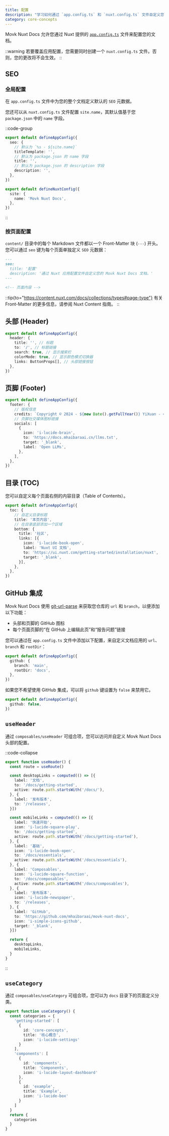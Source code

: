 ```yaml
---
title: 配置
description: "学习如何通过 `app.config.ts` 和 `nuxt.config.ts` 文件自定义您的 Movk Nuxt Docs 文档，涵盖 SEO、头部、页脚、目录及 GitHub 集成等。"
category: core-concepts
---
```


Movk Nuxt Docs 允许您通过 Nuxt 提供的 [`app.config.ts`](https://nuxt.com/docs/guide/directory-structure/app-config) 文件来配置您的文档。

::warning
若要覆盖应用配置，您需要同时创建一个 `nuxt.config.ts` 文件。否则，您的更改将不会生效。
::

## SEO

### 全局配置

在 `app.config.ts` 文件中为您的整个文档定义默认的 `SEO` 元数据。

您还可以从 `nuxt.config.ts` 文件配置 `site.name`，其默认值基于您 `package.json` 中的 `name` 字段。

::code-group
```ts [app.config.ts]
export default defineAppConfig({
  seo: {
    // 默认为 `%s - ${site.name}`
    titleTemplate: '',
    // 默认为 package.json 的 name 字段
    title: '',
    // 默认为 package.json 的 description 字段
    description: '',
  },
})
```

```ts [nuxt.config.ts]
export default defineNuxtConfig({
  site: {
    name: 'Movk Nuxt Docs',
  },
})
```
::

### 按页面配置

`content/` 目录中的每个 Markdown 文件都以一个 Front-Matter 块 (`---`) 开头。您可以通过 `seo` 键为每个页面单独定义 `SEO` 元数据：

```md [content/concepts/configuration.md]
---
seo:
  title: '配置'
  description: '通过 Nuxt 应用配置文件自定义您的 Movk Nuxt Docs 文档。'
---

<!-- 页面内容 -->
```

::tip{to="https://content.nuxt.com/docs/collections/types#page-type"}
有关 Front-Matter 的更多信息，请参阅 Nuxt Content 指南。
::

## 头部 (Header)

```ts [app.config.ts]
export default defineAppConfig({
  header: {
    title: '', // 标题
    to: '/', // 标题链接
    search: true, // 显示搜索栏
    colorMode: true, // 显示颜色模式切换器
    links: ButtonProps[], // 头部链接按钮
  },
})
```

## 页脚 (Footer)

```ts [app.config.ts]
export default defineAppConfig({
  footer: {
    // 版权信息
    credits: `Copyright © 2024 - ${new Date().getFullYear()} YiXuan - <span class="text-highlighted">MIT License</span>`,
    // 页脚社交媒体图标链接
    socials: [
      {
        icon: 'i-lucide-brain',
        to: 'https://docs.mhaibaraai.cn/llms.txt',
        target: '_blank',
        label: 'Open LLMs',
      },
    ],
  },
})
```

## 目录 (TOC)

您可以自定义每个页面右侧的内容目录（Table of Contents）。

```ts [app.config.ts]
export default defineAppConfig({
  toc: {
    // 自定义目录标题
    title: '本页内容',
    // 在目录底部添加一个区域
    bottom: {
      title: '社区',
      links: [{
        icon: 'i-lucide-book-open',
        label: 'Nuxt UI 文档',
        to: 'https://ui.nuxt.com/getting-started/installation/nuxt',
        target: '_blank',
      }],
    },
  },
})
```

## GitHub 集成

Movk Nuxt Docs 使用 [git-url-parse](https://github.com/IonicaBizau/git-url-parse) 来获取您仓库的 `url` 和 `branch`，以便添加以下功能：

- 头部和页脚的 GitHub 图标
- 每个页面页脚的“在 GitHub 上编辑此页”和“报告问题”链接

您可以通过在 `app.config.ts` 文件中添加以下配置，来自定义文档应用的 `url`、`branch` 和 `rootDir`：

```ts [app.config.ts]
export default defineAppConfig({
  github: {
    branch: 'main',
    rootDir: 'docs',
  },
})
```

如果您不希望使用 GitHub 集成，可以将 `github` 键设置为 `false` 来禁用它。

```ts [app.config.ts]
export default defineAppConfig({
  github: false,
})
```

## `useHeader`

通过 `composables/useHeader` 可组合项，您可以访问并自定义 Movk Nuxt Docs 头部的配置。

::code-collapse
```ts [composables/useHeader.ts]
export function useHeader() {
  const route = useRoute()

  const desktopLinks = computed(() => [{
    label: '文档',
    to: '/docs/getting-started',
    active: route.path.startsWith('/docs/'),
  }, {
    label: '发布版本',
    to: '/releases',
  }])

  const mobileLinks = computed(() => [{
    label: '快速开始',
    icon: 'i-lucide-square-play',
    to: '/docs/getting-started',
    active: route.path.startsWith('/docs/getting-started'),
  }, {
    label: '基础',
    icon: 'i-lucide-book-open',
    to: '/docs/essentials',
    active: route.path.startsWith('/docs/essentials'),
  }, {
    label: 'Composables',
    icon: 'i-lucide-square-function',
    to: '/docs/composables',
    active: route.path.startsWith('/docs/composables'),
  }, {
    label: '发布版本',
    icon: 'i-lucide-newspaper',
    to: '/releases',
  }, {
    label: 'GitHub',
    to: 'https://github.com/mhaibaraai/movk-nuxt-docs',
    icon: 'i-simple-icons-github',
    target: '_blank',
  }])

  return {
    desktopLinks,
    mobileLinks,
  }
}
```
::

## `useCategory`

通过 `composables/useCategory` 可组合项，您可以为 `docs` 目录下的页面定义分类。

```ts [composables/useCategory.ts]
export function useCategory() {
  const categories = {
    'getting-started': [
      {
        id: 'core-concepts',
        title: '核心概念',
        icon: 'i-lucide-settings'
      }
    ],
    'components': [
      {
        id: 'components',
        title: 'Components',
        icon: 'i-lucide-layout-dashboard'
      },
      {
        id: 'example',
        title: 'Example',
        icon: 'i-lucide-box'
      }
    ]
  }
  return {
    categories
  }
}
```
